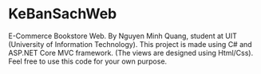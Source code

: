 # KeBanSachWeb
 E-Commerce Bookstore Web. By Nguyen Minh Quang, student at UIT (University of Information Technology).
 This project is made using C# and ASP.NET Core MVC framework. (The views are designed using Html/Css).
 Feel free to use this code for your own purpose.

